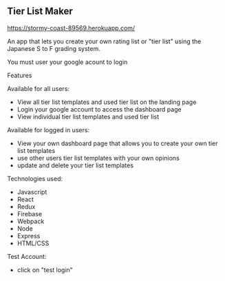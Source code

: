 Tier List Maker 
-------------------------------------------------------------------------------------
https://stormy-coast-89569.herokuapp.com/

An app that lets you create your own rating list or "tier list" using the Japanese S to F grading system.

You must user your google acount to login

Features

Available for all users:
  - View all tier list templates and used tier list on the landing page
  - Login your google account to access the dashboard page
  - View individual tier list templates and used tier list 
  
Available for logged in users:
  - View your own dashboard page that allows you to create your own tier list templates
  - use other users tier list templates with your own opinions
  - update and delete your tier list templates
  
Technologies used:
   - Javascript
   - React
   - Redux
   - Firebase
   - Webpack
   - Node
   - Express
   - HTML/CSS
    
Test Account:
  - click on "test login"
